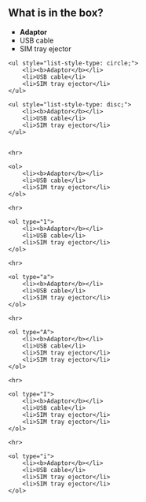 <!DOCTYPE html>
<html lang="en">

<head>
    <meta charset="UTF-8">
    <meta http-equiv="X-UA-Compatible" content="IE=edge">
    <meta name="viewport" content="width=device-width, initial-scale=1.0">
    <title>Document</title>
</head>

<body>
    <h2>What is in the box?</h2>
    <ul style="list-style-type: square;">
        <li><b>Adaptor</b></li>
        <li>USB cable</li>
        <li>SIM tray ejector</li>
    </ul>

    <ul style="list-style-type: circle;">
        <li><b>Adaptor</b></li>
        <li>USB cable</li>
        <li>SIM tray ejector</li>
    </ul>

    <ul style="list-style-type: disc;">
        <li><b>Adaptor</b></li>
        <li>USB cable</li>
        <li>SIM tray ejector</li>
    </ul>


    <hr>

    <ol>
        <li><b>Adaptor</b></li>
        <li>USB cable</li>
        <li>SIM tray ejector</li>
    </ol>

    <hr>

    <ol type="1">
        <li><b>Adaptor</b></li>
        <li>USB cable</li>
        <li>SIM tray ejector</li>
    </ol>

    <hr>

    <ol type="a">
        <li><b>Adaptor</b></li>
        <li>USB cable</li>
        <li>SIM tray ejector</li>
    </ol>

    <hr>

    <ol type="A">
        <li><b>Adaptor</b></li>
        <li>USB cable</li>
        <li>SIM tray ejector</li>
        <li>SIM tray ejector</li>
    </ol>

    <hr>

    <ol type="I">
        <li><b>Adaptor</b></li>
        <li>USB cable</li>
        <li>SIM tray ejector</li>
        <li>SIM tray ejector</li>
    </ol>

    <hr>

    <ol type="i">
        <li><b>Adaptor</b></li>
        <li>USB cable</li>
        <li>SIM tray ejector</li>
        <li>SIM tray ejector</li>
    </ol>

</body>

</html>